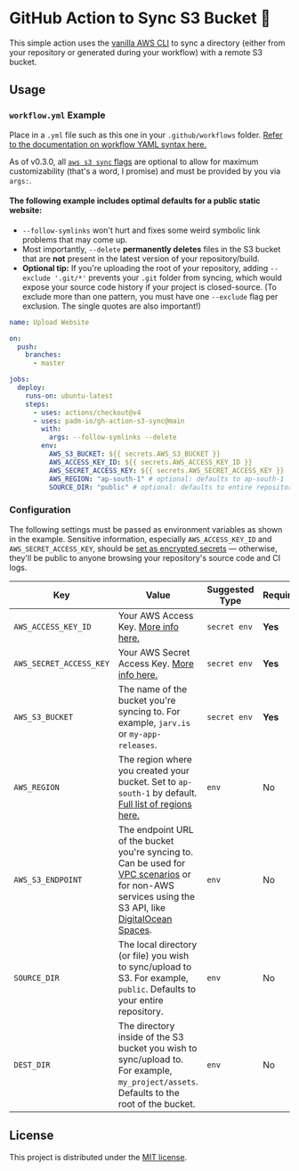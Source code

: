 # GitHub Action to Sync S3 Bucket 🔄

This simple action uses the [vanilla AWS CLI](https://docs.aws.amazon.com/cli/index.html) to sync a directory (either from your repository or generated during your workflow) with a remote S3 bucket.

## Usage

### `workflow.yml` Example

Place in a `.yml` file such as this one in your `.github/workflows` folder. [Refer to the documentation on workflow YAML syntax here.](https://help.github.com/en/articles/workflow-syntax-for-github-actions)

As of v0.3.0, all [`aws s3 sync` flags](https://docs.aws.amazon.com/cli/latest/reference/s3/sync.html) are optional to allow for maximum customizability (that's a word, I promise) and must be provided by you via `args:`.

#### The following example includes optimal defaults for a public static website:

- `--follow-symlinks` won't hurt and fixes some weird symbolic link problems that may come up.
- Most importantly, `--delete` **permanently deletes** files in the S3 bucket that are **not** present in the latest version of your repository/build.
- **Optional tip:** If you're uploading the root of your repository, adding `--exclude '.git/*'` prevents your `.git` folder from syncing, which would expose your source code history if your project is closed-source. (To exclude more than one pattern, you must have one `--exclude` flag per exclusion. The single quotes are also important!)

```yaml
name: Upload Website

on:
  push:
    branches:
      - master

jobs:
  deploy:
    runs-on: ubuntu-latest
    steps:
      - uses: actions/checkout@v4
      - uses: padm-io/gh-action-s3-sync@main
        with:
          args: --follow-symlinks --delete
        env:
          AWS_S3_BUCKET: ${{ secrets.AWS_S3_BUCKET }}
          AWS_ACCESS_KEY_ID: ${{ secrets.AWS_ACCESS_KEY_ID }}
          AWS_SECRET_ACCESS_KEY: ${{ secrets.AWS_SECRET_ACCESS_KEY }}
          AWS_REGION: "ap-south-1" # optional: defaults to ap-south-1
          SOURCE_DIR: "public" # optional: defaults to entire repository
```

### Configuration

The following settings must be passed as environment variables as shown in the example. Sensitive information, especially `AWS_ACCESS_KEY_ID` and `AWS_SECRET_ACCESS_KEY`, should be [set as encrypted secrets](https://help.github.com/en/articles/virtual-environments-for-github-actions#creating-and-using-secrets-encrypted-variables) — otherwise, they'll be public to anyone browsing your repository's source code and CI logs.

| Key                     | Value                                                                                                                                                                                                                                                                                                                                  | Suggested Type | Required | Default                                                            |
| ----------------------- | -------------------------------------------------------------------------------------------------------------------------------------------------------------------------------------------------------------------------------------------------------------------------------------------------------------------------------------- | -------------- | -------- | ------------------------------------------------------------------ |
| `AWS_ACCESS_KEY_ID`     | Your AWS Access Key. [More info here.](https://docs.aws.amazon.com/general/latest/gr/managing-aws-access-keys.html)                                                                                                                                                                                                                    | `secret env`   | **Yes**  | N/A                                                                |
| `AWS_SECRET_ACCESS_KEY` | Your AWS Secret Access Key. [More info here.](https://docs.aws.amazon.com/general/latest/gr/managing-aws-access-keys.html)                                                                                                                                                                                                             | `secret env`   | **Yes**  | N/A                                                                |
| `AWS_S3_BUCKET`         | The name of the bucket you're syncing to. For example, `jarv.is` or `my-app-releases`.                                                                                                                                                                                                                                                 | `secret env`   | **Yes**  | N/A                                                                |
| `AWS_REGION`            | The region where you created your bucket. Set to `ap-south-1` by default. [Full list of regions here.](https://docs.aws.amazon.com/AWSEC2/latest/UserGuide/using-regions-availability-zones.html#concepts-available-regions)                                                                                                           | `env`          | No       | `ap-south-1`                                                       |
| `AWS_S3_ENDPOINT`       | The endpoint URL of the bucket you're syncing to. Can be used for [VPC scenarios](https://aws.amazon.com/blogs/aws/new-vpc-endpoint-for-amazon-s3/) or for non-AWS services using the S3 API, like [DigitalOcean Spaces](https://www.digitalocean.com/community/tools/adapting-an-existing-aws-s3-application-to-digitalocean-spaces). | `env`          | No       | Automatic (`s3.amazonaws.com` or AWS's region-specific equivalent) |
| `SOURCE_DIR`            | The local directory (or file) you wish to sync/upload to S3. For example, `public`. Defaults to your entire repository.                                                                                                                                                                                                                | `env`          | No       | `./` (root of cloned repository)                                   |
| `DEST_DIR`              | The directory inside of the S3 bucket you wish to sync/upload to. For example, `my_project/assets`. Defaults to the root of the bucket.                                                                                                                                                                                                | `env`          | No       | `/` (root of bucket)                                               |

## License

This project is distributed under the [MIT license](LICENSE.md).

